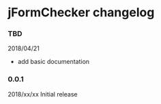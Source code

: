 # jFormChecker changelog

### TBD

2018/04/21 
* add basic documentation

### 0.0.1 

2018/xx/xx Initial release
